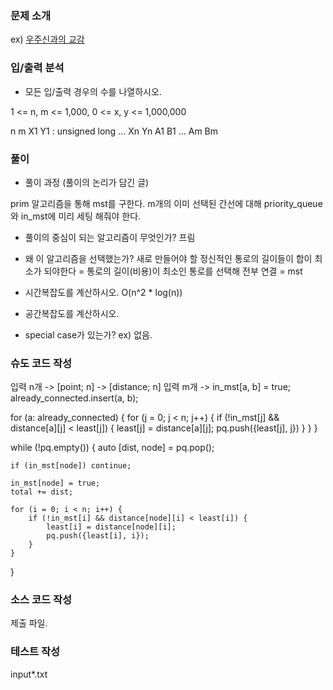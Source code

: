 ### 문제 소개
ex) [우주신과의 교감](https://www.acmicpc.net/problem/1774)

### 입/출력 분석
- 모든 입/출력 경우의 수를 나열하시오.

1 <= n, m <= 1,000,
0 <= x, y <= 1,000,000

n m
X1 Y1 : unsigned long
...
Xn Yn
A1 B1
...
Am Bm

### 풀이
- 풀이 과정 (풀이의 논리가 담긴 글)

prim 알고리즘을 통해 mst를 구한다.
m개의 이미 선택된 간선에 대해 priority_queue와 in_mst에 미리 세팅 해줘야 한다.

- 풀이의 중심이 되는 알고리즘이 무엇인가?
프림

- 왜 이 알고리즘을 선택했는가?
새로 만들어야 할 정신적인 통로의 길이들이 합이 최소가 되야한다
= 통로의 길이(비용)이 최소인 통로를 선택해 전부 연결
= mst

- 시간복잡도를 계산하시오. O(n^2 * log(n))

- 공간복잡도를 계산하시오.

- special case가 있는가?
ex) 없음.

### 슈도 코드 작성

입력 n개 -> [point; n] -> [distance; n]
입력 m개 -> in_mst[a, b] = true; already_connected.insert(a, b);

for (a: already_connected) {
	for (j = 0; j < n; j++) {
		if (!in_mst[j] && distance[a][j] < least[j]) {
			least[j] = distance[a][j];
			pq.push({least[j], j})
		}
	}
}

while (!pq.empty()) {
	auto [dist, node] = pq.pop();

	if (in_mst[node]) continue;

	in_mst[node] = true;
	total += dist;

	for (i = 0; i < n; i++) {
		if (!in_mst[i] && distance[node][i] < least[i]) {
			least[i] = distance[node][i];
			pq.push({least[i], i});
		}
	}
}



### 소스 코드 작성
제출 파일.

### 테스트 작성
input*.txt
